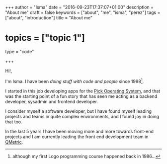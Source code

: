 +++
author = "Isma"
date = "2016-09-23T17:37:07+01:00"
description = "About me"
draft = false
keywords = ["about", "me", "isma", "perez"]
tags = ["about", "introduction"]
title = "About me"
# topics = ["topic 1"]
type = "code"

+++

Hi!,

I'm Isma.
I have been _doing stuff with code and people_ since 1998[^*].

I started in this job developing apps for the [Pick Operating System](https://en.wikipedia.org/wiki/Pick_operating_system), and that was the starting point of a fun story that has seen me acting as a backend developer, sysadmin and frontend developer.

I consider myself a software developer, but I have found myself leading projects and teams in quite complex environments, and I found joy in doing that too.

In the last 5 years I have been moving more and more towards front-end projects and I am currently leading the front end development team in [QMetric](http://www.qmetric.co.uk).
[^*]: although my first Logo programming course happened back in 1986...
